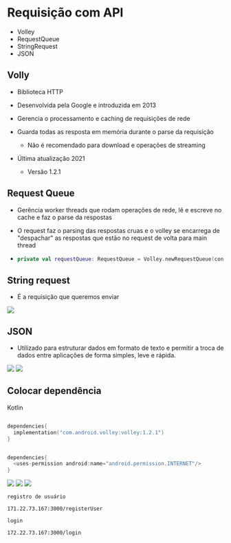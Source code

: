 # Requisição com API

- Volley
- RequestQueue
- StringRequest
- JSON

## Volly

- Biblioteca HTTP
- Desenvolvida pela Google e introduzida em 2013
- Gerencia o processamento e caching de requisições de rede
- Guarda todas as resposta em memória durante o parse da requisição
  - Não é recomendado para download e operações de streaming
 
- Última atualização 2021
  - Versão 1.2.1
 
## Request Queue

- Gerência worker threads que rodam operações de rede, lê e escreve no cache e faz o parse da respostas

- O request faz o parsing das respostas cruas e o volley se encarrega de "despachar" as respostas que estão no request de volta para main thread

- ```kotlin
  private val requestQueue: RequestQueue = Volley.newRequestQueue(context)
  ```

## String request

- É a requisição que queremos enviar

<img src=".assets/236.jpg">

## JSON

- Utilizado para estruturar dados em formato de texto e permitir a troca de dados entre aplicações de forma simples, leve e rápida.

<img src=".assets/237.jpg">

<img src=".assets/238.jpg">


## Colocar dependência

Kotlin

```kotlin

dependencies{
  implementation("com.android.volley:volley:1.2.1")
}
```

```kotlin

dependencies{
  <uses-permission android:name="android.permission.INTERNET"/>
}
```

<img src=".assets/239.jpg">

<img src=".assets/240.jpg">

<img src=".assets/241.jpg">


```
registro de usuário

171.22.73.167:3000/registerUser

login

172.22.73.167:3000/login

```
